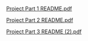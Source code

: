 [Project Part 1 README.pdf](https://github.com/user-attachments/files/18028149/Project.Part.1.README.pdf)

[Project Part 2 README.pdf](https://github.com/user-attachments/files/18028133/Project.Part.2.README.pdf)

[Project Part 3 README (2).pdf](https://github.com/user-attachments/files/18141295/Project.Part.3.README.2.pdf)
